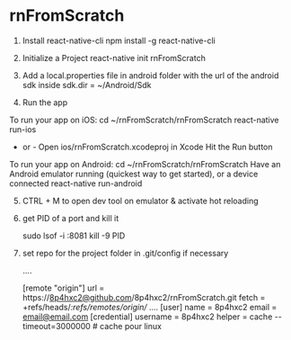 # rnFromScratch

1. Install react-native-cli
    npm install -g react-native-cli

2. Initialize a Project
    react-native init rnFromScratch

3. Add a local.properties file in android folder with the url of the android sdk inside
    sdk.dir = ~/Android/Sdk

4. Run the app

To run your app on iOS:
   cd ~/rnFromScratch/rnFromScratch
   react-native run-ios
   - or -
   Open ios/rnFromScratch.xcodeproj in Xcode
   Hit the Run button

To run your app on Android:
   cd ~/rnFromScratch/rnFromScratch
   Have an Android emulator running (quickest way to get started), or a device connected
   react-native run-android

5. CTRL + M to open dev tool on emulator & activate hot reloading




















66. get PID of a port and kill it

    sudo lsof -i :8081
    kill -9 PID

88. set repo for the project folder in .git/config if necessary

    ....

    [remote "origin"]
        url = https://8p4hxc2@github.com/8p4hxc2/rnFromScratch.git
        fetch = +refs/heads/*:refs/remotes/origin/*
    ....
    [user]
        name = 8p4hxc2
        email = email@email.com
    [credential]
        username = 8p4hxc2
        helper = cache --timeout=3000000 # cache pour linux